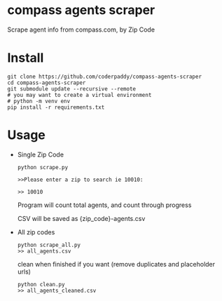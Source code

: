 # compass agents scraper
 Scrape agent info from compass.com, by Zip Code

# Install
 ```
 git clone https://github.com/coderpaddy/compass-agents-scraper
 cd compass-agents-scraper
 git submodule update --recursive --remote
 # you may want to create a virtual environment
 # python -m venv env
 pip install -r requirements.txt
 ```

# Usage
 * Single Zip Code
    ```
    python scrape.py

    >>Please enter a zip to search ie 10010:

    >> 10010
    ```

    Program will count total agents, and count through progress

    CSV will be saved as {zip_code}-agents.csv

 * All zip codes
    ```
    python scrape_all.py
    >> all_agents.csv
    ```
    
    clean when finished if you want (remove duplicates and placeholder urls)
    ```
    python clean.py
    >> all_agents_cleaned.csv
    ```